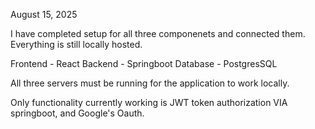 August 15, 2025

I have completed setup for all three componenets and connected them.
Everything is still locally hosted.

Frontend - React 
Backend - Springboot
Database - PostgresSQL

All three servers must be running for the application to work locally.

Only functionality currently working is JWT token authorization VIA springboot, and Google's Oauth.